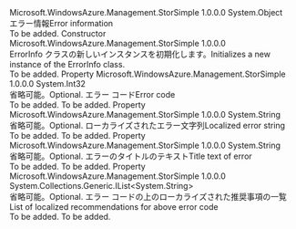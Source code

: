 <Type Name="ErrorInfo" FullName="Microsoft.WindowsAzure.Management.StorSimple.Models.ErrorInfo">
  <TypeSignature Language="C#" Value="public class ErrorInfo" />
  <TypeSignature Language="ILAsm" Value=".class public auto ansi beforefieldinit ErrorInfo extends System.Object" />
  <TypeSignature Language="DocId" Value="T:Microsoft.WindowsAzure.Management.StorSimple.Models.ErrorInfo" />
  <TypeSignature Language="VB.NET" Value="Public Class ErrorInfo" />
  <TypeSignature Language="F#" Value="type ErrorInfo = class" />
  <AssemblyInfo>
    <AssemblyName>Microsoft.WindowsAzure.Management.StorSimple</AssemblyName>
    <AssemblyVersion>1.0.0.0</AssemblyVersion>
  </AssemblyInfo>
  <Base>
    <BaseTypeName>System.Object</BaseTypeName>
  </Base>
  <Interfaces />
  <Docs>
    <summary>
            <span data-ttu-id="1dd8d-101">エラー情報</span><span class="sxs-lookup"><span data-stu-id="1dd8d-101">Error information</span></span>
            </summary>
    <remarks>To be added.</remarks>
  </Docs>
  <Members>
    <Member MemberName=".ctor">
      <MemberSignature Language="C#" Value="public ErrorInfo ();" />
      <MemberSignature Language="ILAsm" Value=".method public hidebysig specialname rtspecialname instance void .ctor() cil managed" />
      <MemberSignature Language="DocId" Value="M:Microsoft.WindowsAzure.Management.StorSimple.Models.ErrorInfo.#ctor" />
      <MemberSignature Language="VB.NET" Value="Public Sub New ()" />
      <MemberType>Constructor</MemberType>
      <AssemblyInfo>
        <AssemblyName>Microsoft.WindowsAzure.Management.StorSimple</AssemblyName>
        <AssemblyVersion>1.0.0.0</AssemblyVersion>
      </AssemblyInfo>
      <Parameters />
      <Docs>
        <summary>
            <span data-ttu-id="1dd8d-102">ErrorInfo クラスの新しいインスタンスを初期化します。</span><span class="sxs-lookup"><span data-stu-id="1dd8d-102">Initializes a new instance of the ErrorInfo class.</span></span>
            </summary>
        <remarks>To be added.</remarks>
      </Docs>
    </Member>
    <Member MemberName="ErrorCode">
      <MemberSignature Language="C#" Value="public int ErrorCode { get; set; }" />
      <MemberSignature Language="ILAsm" Value=".property instance int32 ErrorCode" />
      <MemberSignature Language="DocId" Value="P:Microsoft.WindowsAzure.Management.StorSimple.Models.ErrorInfo.ErrorCode" />
      <MemberSignature Language="VB.NET" Value="Public Property ErrorCode As Integer" />
      <MemberSignature Language="F#" Value="member this.ErrorCode : int with get, set" Usage="Microsoft.WindowsAzure.Management.StorSimple.Models.ErrorInfo.ErrorCode" />
      <MemberType>Property</MemberType>
      <AssemblyInfo>
        <AssemblyName>Microsoft.WindowsAzure.Management.StorSimple</AssemblyName>
        <AssemblyVersion>1.0.0.0</AssemblyVersion>
      </AssemblyInfo>
      <ReturnValue>
        <ReturnType>System.Int32</ReturnType>
      </ReturnValue>
      <Docs>
        <summary>
            <span data-ttu-id="1dd8d-103">省略可能。</span><span class="sxs-lookup"><span data-stu-id="1dd8d-103">Optional.</span></span> <span data-ttu-id="1dd8d-104">エラー コード</span><span class="sxs-lookup"><span data-stu-id="1dd8d-104">Error code</span></span>
            </summary>
        <value>To be added.</value>
        <remarks>To be added.</remarks>
      </Docs>
    </Member>
    <Member MemberName="ErrorString">
      <MemberSignature Language="C#" Value="public string ErrorString { get; set; }" />
      <MemberSignature Language="ILAsm" Value=".property instance string ErrorString" />
      <MemberSignature Language="DocId" Value="P:Microsoft.WindowsAzure.Management.StorSimple.Models.ErrorInfo.ErrorString" />
      <MemberSignature Language="VB.NET" Value="Public Property ErrorString As String" />
      <MemberSignature Language="F#" Value="member this.ErrorString : string with get, set" Usage="Microsoft.WindowsAzure.Management.StorSimple.Models.ErrorInfo.ErrorString" />
      <MemberType>Property</MemberType>
      <AssemblyInfo>
        <AssemblyName>Microsoft.WindowsAzure.Management.StorSimple</AssemblyName>
        <AssemblyVersion>1.0.0.0</AssemblyVersion>
      </AssemblyInfo>
      <ReturnValue>
        <ReturnType>System.String</ReturnType>
      </ReturnValue>
      <Docs>
        <summary>
            <span data-ttu-id="1dd8d-105">省略可能。</span><span class="sxs-lookup"><span data-stu-id="1dd8d-105">Optional.</span></span> <span data-ttu-id="1dd8d-106">ローカライズされたエラー文字列</span><span class="sxs-lookup"><span data-stu-id="1dd8d-106">Localized error string</span></span>
            </summary>
        <value>To be added.</value>
        <remarks>To be added.</remarks>
      </Docs>
    </Member>
    <Member MemberName="ErrorTitle">
      <MemberSignature Language="C#" Value="public string ErrorTitle { get; set; }" />
      <MemberSignature Language="ILAsm" Value=".property instance string ErrorTitle" />
      <MemberSignature Language="DocId" Value="P:Microsoft.WindowsAzure.Management.StorSimple.Models.ErrorInfo.ErrorTitle" />
      <MemberSignature Language="VB.NET" Value="Public Property ErrorTitle As String" />
      <MemberSignature Language="F#" Value="member this.ErrorTitle : string with get, set" Usage="Microsoft.WindowsAzure.Management.StorSimple.Models.ErrorInfo.ErrorTitle" />
      <MemberType>Property</MemberType>
      <AssemblyInfo>
        <AssemblyName>Microsoft.WindowsAzure.Management.StorSimple</AssemblyName>
        <AssemblyVersion>1.0.0.0</AssemblyVersion>
      </AssemblyInfo>
      <ReturnValue>
        <ReturnType>System.String</ReturnType>
      </ReturnValue>
      <Docs>
        <summary>
            <span data-ttu-id="1dd8d-107">省略可能。</span><span class="sxs-lookup"><span data-stu-id="1dd8d-107">Optional.</span></span> <span data-ttu-id="1dd8d-108">エラーのタイトルのテキスト</span><span class="sxs-lookup"><span data-stu-id="1dd8d-108">Title text of error</span></span>
            </summary>
        <value>To be added.</value>
        <remarks>To be added.</remarks>
      </Docs>
    </Member>
    <Member MemberName="Recommendations">
      <MemberSignature Language="C#" Value="public System.Collections.Generic.IList&lt;string&gt; Recommendations { get; set; }" />
      <MemberSignature Language="ILAsm" Value=".property instance class System.Collections.Generic.IList`1&lt;string&gt; Recommendations" />
      <MemberSignature Language="DocId" Value="P:Microsoft.WindowsAzure.Management.StorSimple.Models.ErrorInfo.Recommendations" />
      <MemberSignature Language="VB.NET" Value="Public Property Recommendations As IList(Of String)" />
      <MemberSignature Language="F#" Value="member this.Recommendations : System.Collections.Generic.IList&lt;string&gt; with get, set" Usage="Microsoft.WindowsAzure.Management.StorSimple.Models.ErrorInfo.Recommendations" />
      <MemberType>Property</MemberType>
      <AssemblyInfo>
        <AssemblyName>Microsoft.WindowsAzure.Management.StorSimple</AssemblyName>
        <AssemblyVersion>1.0.0.0</AssemblyVersion>
      </AssemblyInfo>
      <ReturnValue>
        <ReturnType>System.Collections.Generic.IList&lt;System.String&gt;</ReturnType>
      </ReturnValue>
      <Docs>
        <summary>
            <span data-ttu-id="1dd8d-109">省略可能。</span><span class="sxs-lookup"><span data-stu-id="1dd8d-109">Optional.</span></span> <span data-ttu-id="1dd8d-110">エラー コードの上のローカライズされた推奨事項の一覧</span><span class="sxs-lookup"><span data-stu-id="1dd8d-110">List of localized recommendations for above error code</span></span>
            </summary>
        <value>To be added.</value>
        <remarks>To be added.</remarks>
      </Docs>
    </Member>
  </Members>
</Type>